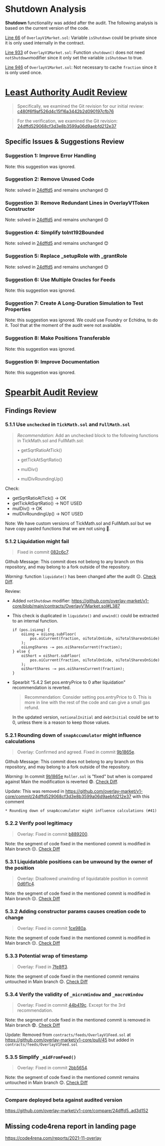 # Shutdown Analysis

__Shutdown__ functionality was added after the audit. The following analysis is based on the current version of the code.

[Line 66](https://github.com/overlay-market/v1-core/blob/main/contracts/OverlayV1Market.sol#L66) of `OverlayV1Market.sol`: Variable `isShutdown` could be private since it is only used internally in the contract.

[Line 933](https://github.com/overlay-market/v1-core/blob/main/contracts/OverlayV1Market.sol#L933) of `OverlayV1Market.sol`: Function `shutdown()` does not need `notShutdown`modifier since it only set the variable `isShutdown` to true.

[Line 946](https://github.com/overlay-market/v1-core/blob/main/contracts/OverlayV1Market.sol#L946) of `OverlayV1Market.sol`: Not necessary to cache `fraction` since it is only used once.

# [Least Authority Audit Review](https://github.com/overlay-market/v1-core/tree/main/audits/leastauthority)

>Specifically, we examined the Git revision for our initial review:
>[c480f6f9af526d4c15f16a3442b2d090197cfb76](https://github.com/overlay-market/v1-core/commit/c480f6f9af526d4c15f16a3442b2d090197cfb76)

>For the verification, we examined the Git revision:
>[24dffd529068cf3d3e8b3599a06d9aebfd212e37](https://github.com/overlay-market/v1-core/commit/24dffd529068cf3d3e8b3599a06d9aebfd212e37)

## Specific Issues & Suggestions Review

### Suggestion 1: Improve Error Handling

Note: this suggestion was ignored.

### Suggestion 2: Remove Unused Code

Note: solved in [24dffd5](https://github.com/overlay-market/v1-core/commit/24dffd529068cf3d3e8b3599a06d9aebfd212e37) and remains unchanged 😊

### Suggestion 3: Remove Redundant Lines in OverlayV1Token Constructor

Note: solved in [24dffd5](https://github.com/overlay-market/v1-core/commit/24dffd529068cf3d3e8b3599a06d9aebfd212e37) and remains unchanged 😊

### Suggestion 4: Simplify toInt192Bounded

Note: solved in [24dffd5](https://github.com/overlay-market/v1-core/commit/24dffd529068cf3d3e8b3599a06d9aebfd212e37) and remains unchanged 😊

### Suggestion 5: Replace _setupRole with _grantRole

Note: solved in [24dffd5](https://github.com/overlay-market/v1-core/commit/24dffd529068cf3d3e8b3599a06d9aebfd212e37) and remains unchanged 😊

### Suggestion 6: Use Multiple Oracles for Feeds

Note: this suggestion was ignored.

### Suggestion 7: Create A Long-Duration Simulation to Test Properties

Note: this suggestion was ignored. We could use Foundry or Echidna, to do it. Tool that at the moment of the audit were not available.

### Suggestion 8: Make Positions Transferable

Note: this suggestion was ignored.

### Suggestion 9: Improve Documentation

Note: this suggestion was ignored.

# [Spearbit Audit Review](https://github.com/overlay-market/v1-core/blob/main/audits/spearbit/audit.pdf)

## Findings Review

### 5.1.1 Use `unchecked` in `TickMath.sol` and `FullMath.sol`

>*Recommendation*: Add an unchecked block to the following functions in TickMath.sol and FullMath.sol:
>
>• getSqrtRatioAtTick()
>
>• getTickAtSqrtRatio()
>
>• mulDiv()
>
>• mulDivRoundingUp()

Check: 
- getSqrtRatioAtTick() -> OK
- getTickAtSqrtRatio() -> NOT USED
- mulDiv() -> OK
- mulDivRoundingUp() -> NOT USED

Note: We have custom versions of TickMath.sol and FullMath.sol but we have copy pasted functions that we are not using 🤔.

### 5.1.2 Liquidation might fail

>Fixed in commit [082c6c7](https://github.com/overlay-market/v1-core/tree/082c6c71ea3f65a0ce20cae4a9ca895656a0690e).

Github Message: This commit does not belong to any branch on this repository, and may belong to a fork outside of the repository.

*Warning*: function `liquidate()` has been changed after the audit 😔. [Check Diff](https://github.com/overlay-market/v1-core/compare/082c6c7..ad3d152).

Review:

- Added `notShutdown` modifier: https://github.com/overlay-market/v1-core/blob/main/contracts/OverlayV1Market.sol#L387

- This check is duplicated in `liquidate()` and `unwind()` could be extracted to an internal function.

    ```solidity
    if (pos.isLong) {
        oiLong = oiLong.subFloor(
            pos.oiCurrent(fraction, oiTotalOnSide, oiTotalSharesOnSide)
        );
        oiLongShares -= pos.oiSharesCurrent(fraction);
    } else {
        oiShort = oiShort.subFloor(
            pos.oiCurrent(fraction, oiTotalOnSide, oiTotalSharesOnSide)
        );
        oiShortShares -= pos.oiSharesCurrent(fraction);
    }
    ```

- Spearbit "5.4.2 Set pos.entryPrice to 0 after liquidation" recommendation is reverted.
    
    >Recommendation: Consider setting pos.entryPrice to 0. This is more in line with the rest of the code and can give a small gas refund.

    In the updated version, `notionalInitial` and `debtInitial` could be set to 0, unless there is a reason to keep those values.

### 5.2.1 Rounding down of `snapAccumulator` might influence calculations

>Overlay: Confirmed and agreed. Fixed in commit [9b1865e](https://github.com/overlay-market/v1-core/tree/9b1865e).

Github Message: This commit does not belong to any branch on this repository, and may belong to a fork outside of the repository.

*Warning*: In commit [9b1865e](https://github.com/overlay-market/v1-core/tree/9b1865e) `Roller.sol` is "fixed" but when is compared against Main the modification is reverted 😨. [Check Diff](https://github.com/overlay-market/v1-core/compare/9b1865e..ad3d152).

Update: This was removed in https://github.com/overlay-market/v1-core/commit/24dffd529068cf3d3e8b3599a06d9aebfd212e37 with this comment

    * Rounding down of snapAccumulator might influence calculations (#41)

### 5.2.2 Verify pool legitimacy

>Overlay: Fixed in commit [b889200](https://github.com/overlay-market/v1-core/pull/45/commits/b889200e87fc7c77ed8003a779ce4fb2068f8761).

Note: the segment of code fixed in the mentioned commit is modified in Main branch 😔. [Check Diff](https://github.com/overlay-market/v1-core/compare/b889200..ad3d152)

### 5.3.1 Liquidatable positions can be unwound by the owner of the position

>Overlay: Disallowed unwinding of liquidatable position in commit [0d6f1c4](https://github.com/overlay-market/v1-core/pull/44/commits/0d6f1c4e689cc59bcbc0deb055e87397af60d24e).

Note: the segment of code fixed in the mentioned commit is modified in Main branch 😔. [Check Diff](https://github.com/overlay-market/v1-core/compare/0d6f1c4..ad3d152)

### 5.3.2 Adding constructor params causes creation code to change

>Overlay: Fixed in commit [1ce980a](https://github.com/overlay-market/v1-core/pull/44/commits/1ce980a956b1eada94786979e1083d6e7f35b903).

Note: the segment of code fixed in the mentioned commit is modified in Main branch 😔. [Check Diff](https://github.com/overlay-market/v1-core/compare/1ce980a..main)

### 5.3.3 Potential wrap of timestamp

>Overlay: Fixed in [7fe8ff3](https://github.com/overlay-market/v1-core/pull/44/commits/7fe8ff3a2155e67e15a0a6e88415bb400f140c68).

Note: the segment of code fixed in the mentioned commit remains untouched in Main branch 😊. [Check Diff](https://github.com/overlay-market/v1-core/compare/1ce980a..main)


### 5.3.4 Verify the validity of `_microWindow` and `_macroWindow`

>Overlay: Fixed in commit [44b419c](https://github.com/overlay-market/v1-core/pull/44/commits/44b419c254ebb532b844434ecdb248bacbf7bc73). Except for the 3rd recommendation.

Note: the segment of code fixed in the mentioned commit is removed in Main branch 😨. [Check Diff](https://github.com/overlay-market/v1-core/compare/44b419c..main)

Update: Removed from `contracts/feeds/OverlayV1Feed.sol` at https://github.com/overlay-market/v1-core/pull/45 but added in `contracts/feeds/OverlayV1Feed.sol`

### 5.3.5 Simplify `_midFromFeed()`

>Overlay: Fixed in commit [2bb5654](https://github.com/overlay-market/v1-core/pull/39/commits/2bb565498a771613ab3eeb49e79b035e4a80e79e).

Note: the segment of code fixed in the mentioned commit remains untouched in Main branch 😊. [Check Diff](https://github.com/overlay-market/v1-core/compare/2bb5654..main)

-------------------------------------------------------------------------------
### Compare deployed beta against audited version
https://github.com/overlay-market/v1-core/compare/24dffd5..ad3d152

## Missing code4rena report in landing page

https://code4rena.com/reports/2021-11-overlay